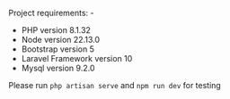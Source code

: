 Project requirements: -
- PHP version 8.1.32
- Node version 22.13.0
- Bootstrap version 5
- Laravel Framework version 10
- Mysql version 9.2.0

Please run `php artisan serve` and `npm run dev` for testing
